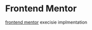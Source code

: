 # Frontend Mentor

[frontend mentor](https://www.frontendmentor.io/challenges) execisie implmentation